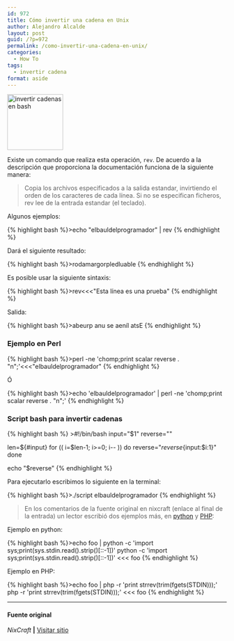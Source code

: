 ```yaml
---
id: 972
title: Cómo invertir una cadena en Unix
author: Alejandro Alcalde
layout: post
guid: /?p=972
permalink: /como-invertir-una-cadena-en-unix/
categories:
  - How To
tags:
  - invertir cadena
format: aside
---
```

[<img alt="invertir cadenas en bash" src="https://lh4.googleusercontent.com/-vUNPZhd87O8/TROpDAE42nI/AAAAAAAAAN8/Gfmk5XMAcsg/s128/sh.png" title="Shell Bash" class="alignleft" width="128" height="128" />][1]

Existe un comando que realiza esta operación, `rev`. De acuerdo a la descripción que proporciona la documentación funciona de la siguiente manera:

> Copia los archivos especificados a la salida estandar, invirtiendo el orden de los caracteres de cada línea. Si no se especifican ficheros, rev lee de la entrada estandar (el teclado).

Algunos ejemplos:  
  
<!--more-->

{% highlight bash %}>echo "elbauldelprogramador" | rev
{% endhighlight %}

Dará el siguiente resultado:

{% highlight bash %}>rodamargorpledluable
{% endhighlight %}

Es posible usar la siguiente sintaxis:

{% highlight bash %}>rev&lt;&lt;&lt;"Esta línea es una prueba"
{% endhighlight %}

Salida:

{% highlight bash %}>abeurp anu se aeníl atsE
{% endhighlight %}

### Ejemplo en Perl

{% highlight bash %}>perl -ne 'chomp;print scalar reverse . "n";'&lt;&lt;&lt;"elbauldelprogramador"
{% endhighlight %}

Ó

{% highlight bash %}>echo 'elbauldelprogramador' | perl -ne 'chomp;print scalar reverse . "n";'
{% endhighlight %}

### Script bash para invertir cadenas

{% highlight bash %} >#!/bin/bash
input="$1"
reverse=""
 
len=${#input}
for (( i=$len-1; i>=0; i-- ))
do
   reverse="$reverse${input:$i:1}"
done
 
echo "$reverse"
{% endhighlight %}

Para ejecutarlo escribimos lo siguiente en la terminal:

{% highlight bash %}>./script elbauldelprogramador
{% endhighlight %}

> En los comentarios de la fuente original en nixcraft (enlace al final de la entrada) un lector escribió dos ejemplos más, en [python][2] y [PHP][3]:

Ejemplo en python:

{% highlight bash %}>echo foo | python -c 'import sys;print(sys.stdin.read().strip()[::-1])'
python -c 'import sys;print(sys.stdin.read().strip()[::-1])' &lt;&lt;&lt; foo
{% endhighlight %}

Ejemplo en PHP:

{% highlight bash %}>echo foo | php -r 'print strrev(trim(fgets(STDIN)));'
php -r 'print strrev(trim(fgets(STDIN)));' &lt;&lt;&lt; foo
{% endhighlight %}

* * *

#### Fuente original

*NixCraft* **|** <a href="http://www.cyberciti.biz/faq/how-to-reverse-string-in-unix-shell-script/" target="_blank">Visitar sitio</a> 



 [1]: https://lh4.googleusercontent.com/-vUNPZhd87O8/TROpDAE42nI/AAAAAAAAAN8/Gfmk5XMAcsg/s128/sh.png
 [2]: /python/
 [3]: /php/